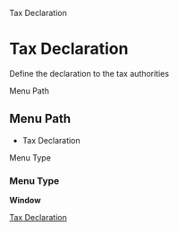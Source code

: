 
Tax Declaration
# Tax Declaration


Define the declaration to the tax authorities

Menu Path
## Menu Path



- Tax Declaration

Menu Type
### Menu Type

**Window**


[Tax Declaration](../../window-tax-declaration.md)